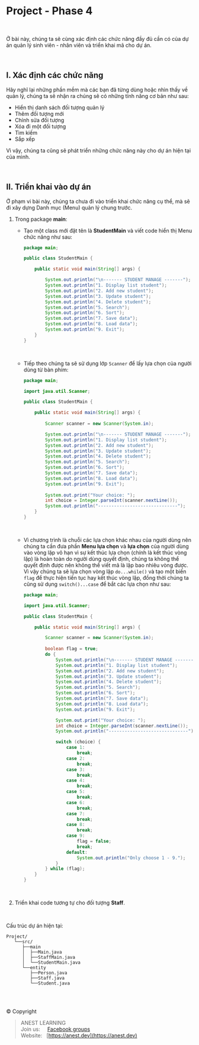 # Project - Phase 4

<br />

Ở bài này, chúng ta sẽ cùng xác định các chức năng đầy đủ cần có của dự án quản lý sinh viên - nhân viên và triển khai mã cho dự án.

<br />

## I. Xác định các chức năng

Hãy nghĩ lại những phần mềm mà các bạn đã từng dùng hoặc nhìn thấy về quản lý, chúng ta sẽ nhận ra chúng sẽ có những tính năng cơ bản như sau:

- Hiển thị danh sách đối tượng quản lý
- Thêm đối tượng mới
- Chỉnh sửa đối tượng
- Xóa đi một đối tượng
- Tìm kiếm
- Sắp xếp

Vì vậy, chúng ta cũng sẽ phát triển những chức năng này cho dự án hiện tại của mình.

<br />

## II. Triển khai vào dự án

Ở phạm vi bài này, chúng ta chưa đi vào triển khai chức năng cụ thể, mà sẽ đi xây dựng Danh mục (Menu) quản lý chung trước.

1. Trong package **main**:
    - Tạo một class mới đặt tên là **StudentMain** và viết code hiển thị Menu chức năng như sau:
    
      ```java
      package main;

      public class StudentMain {

          public static void main(String[] args) {

              System.out.println("\n------- STUDENT MANAGE -------");
              System.out.println("1. Display list student");
              System.out.println("2. Add new student");
              System.out.println("3. Update student");
              System.out.println("4. Delete student");
              System.out.println("5. Search");
              System.out.println("6. Sort");
              System.out.println("7. Save data");
              System.out.println("8. Load data");
              System.out.println("9. Exit");
          }
      }
      ```
      
      <br />
      
    - Tiếp theo chúng ta sẽ sử dụng lớp `Scanner` để lấy lựa chọn của người dùng từ bàn phím:
    
      ```java
      package main;
      
      import java.util.Scanner;

      public class StudentMain {

          public static void main(String[] args) {
          
              Scanner scanner = new Scanner(System.in);

              System.out.println("\n------- STUDENT MANAGE -------");
              System.out.println("1. Display list student");
              System.out.println("2. Add new student");
              System.out.println("3. Update student");
              System.out.println("4. Delete student");
              System.out.println("5. Search");
              System.out.println("6. Sort");
              System.out.println("7. Save data");
              System.out.println("8. Load data");
              System.out.println("9. Exit");
              
              System.out.print("Your choice: ");
              int choice = Integer.parseInt(scanner.nextLine());
              System.out.println("------------------------------");
          }
      }
      ```
            
      <br />
      
    - Vì chương trình là chuỗi các lựa chọn khác nhau của người dùng nên chúng ta cần đưa phần **Menu lựa chọn** và **lựa chọn** của người dùng vào vòng lặp vô hạn vì sự kết thúc lựa chọn (chính là kết thúc vòng lặp) là hoàn toàn do người dùng quyết định, chúng ta không thể quyết định được nên không thể viết mã là lặp bao nhiêu vòng được. Vì vậy chúng ta sẽ lựa chọn vòng lặp `do...while()` và tạo một biến `flag` để thực hiện tiến tục hay kết thúc vòng lặp, đồng thời chúng ta cũng sử dụng `switch()...case` để bắt các lựa chọn như sau:
    
      ```java
      package main;

      import java.util.Scanner;

      public class StudentMain {

          public static void main(String[] args) {

              Scanner scanner = new Scanner(System.in);
              
              boolean flag = true;
              do {
                  System.out.println("\n------- STUDENT MANAGE -------");
                  System.out.println("1. Display list student");
                  System.out.println("2. Add new student");
                  System.out.println("3. Update student");
                  System.out.println("4. Delete student");
                  System.out.println("5. Search");
                  System.out.println("6. Sort");
                  System.out.println("7. Save data");
                  System.out.println("8. Load data");
                  System.out.println("9. Exit");

                  System.out.print("Your choice: ");
                  int choice = Integer.parseInt(scanner.nextLine());
                  System.out.println("------------------------------");

                  switch (choice) {
                      case 1:
                          break;
                      case 2:
                          break;
                      case 3:
                          break;
                      case 4:
                          break;
                      case 5:
                          break;
                      case 6:
                          break;
                      case 7:
                          break;
                      case 8:
                          break;
                      case 9:
                          flag = false;
                          break;
                      default:
                          System.out.println("Only choose 1 - 9.");
                  }
              } while (flag);
          }
      }
      ```
      
      <br />
      
2. Triển khai code tương tự cho đối tượng **Staff**.

<br />
      
Cấu trúc dự án hiện tại:

```
Project/
   └──src/  
      ├──main
      │  ├──Main.java
      │  ├──StaffMain.java
      │  └──StudentMain.java
      └──entity 
         ├──Person.java
         ├──Staff.java
         └──Student.java
```

<br />

##  

© Copyright
> ANEST LEARNING  
> Join us: &nbsp;&nbsp;&nbsp; [Facebook groups](https://www.facebook.com/groups/anest.learning/)  
> Website: &nbsp; [https://anest.dev](https://anest.dev)

